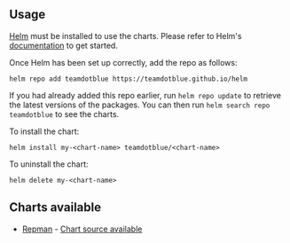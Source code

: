 ## Usage

[Helm](https://helm.sh) must be installed to use the charts.  Please refer to
Helm's [documentation](https://helm.sh/docs) to get started.

Once Helm has been set up correctly, add the repo as follows:

`helm repo add teamdotblue https://teamdotblue.github.io/helm`

If you had already added this repo earlier, run `helm repo update` to retrieve
the latest versions of the packages.  You can then run `helm search repo teamdotblue`
to see the charts.

To install the <chart-name> chart:

    helm install my-<chart-name> teamdotblue/<chart-name>

To uninstall the chart:

    helm delete my-<chart-name>

## Charts available
- [Repman](https://github.com/repman-io/repman) - [Chart source available](https://github.com/teamdotblue/helm/tree/main/charts/repman)